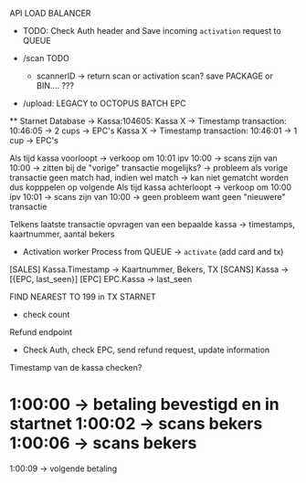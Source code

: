 API LOAD BALANCER
- TODO: Check Auth header and Save incoming `activation` request to QUEUE

- /scan
  TODO
    - scannerID -> return scan or activation scan?
      save PACKAGE or BIN.... ???
<!-- - /return -->
- /upload: LEGACY to OCTOPUS BATCH EPC

** Starnet Database -> Kassa:104605:
Kassa X -> Timestamp transaction: 10:46:05 -> 2 cups -> EPC's
Kassa X -> Timestamp transaction: 10:46:01 -> 1 cup -> EPC's

Als tijd kassa voorloopt -> verkoop om 10:01 ipv 10:00 -> scans zijn van 10:00 -> zitten bij de "vorige" transactie mogelijks? -> probleem als vorige transactie geen match had, indien wel match -> kan niet gematcht worden dus kopppelen op volgende
Als tijd kassa achterloopt -> verkoop om 10:00 ipv 10:01 -> scans zijn van 10:00 -> geen probleem want geen "nieuwere" transactie

Telkens laatste transactie opvragen van een bepaalde kassa -> timestamps, kaartnummer, aantal bekers

- Activation worker Process from QUEUE -> `activate` (add card and tx)


[SALES] Kassa.Timestamp -> Kaartnummer, Bekers, TX
[SCANS] Kassa -> [{EPC, last_seen}]
[EPC] EPC.Kassa -> last_seen

FIND NEAREST TO 199 in TX STARNET
  - check count

Refund endpoint
- Check Auth, check EPC, send refund request, update information


Timestamp van de kassa checken?

1:00:00 -> betaling bevestigd en in startnet
1:00:02 -> scans bekers
1:00:06 -> scans bekers
====
1:00:09 -> volgende betaling